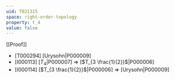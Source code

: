 ```yaml
---
uid: T021315
space: right-order-topology
property: t_4
value: false
---
```

[[Proof]]

* [T000294] [Urysohn|P000009]
* [I000113] [$T_4$|P000007] => [$T_{3 \frac{1}{2}}$|P000006]
* [I000114] [$T_{3 \frac{1}{2}}$|P000006] => [Urysohn|P000009]

